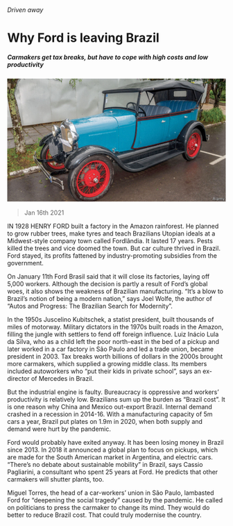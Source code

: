 ###### Driven away

# Why Ford is leaving Brazil 

##### Carmakers get tax breaks, but have to cope with high costs and low productivity 

![image](images/20210116_amp502.jpg) 

> Jan 16th 2021 


IN 1928 HENRY FORD built a factory in the Amazon rainforest. He planned to grow rubber trees, make tyres and teach Brazilians Utopian ideals at a Midwest-style company town called Fordlândia. It lasted 17 years. Pests killed the trees and vice doomed the town. But car culture thrived in Brazil. Ford stayed, its profits fattened by industry-promoting subsidies from the government.


On January 11th Ford Brasil said that it will close its factories, laying off 5,000 workers. Although the decision is partly a result of Ford’s global woes, it also shows the weakness of Brazilian manufacturing. “It’s a blow to Brazil’s notion of being a modern nation,” says Joel Wolfe, the author of “Autos and Progress: The Brazilian Search for Modernity”.



In the 1950s Juscelino Kubitschek, a statist president, built thousands of miles of motorway. Military dictators in the 1970s built roads in the Amazon, filling the jungle with settlers to fend off foreign influence. Luiz Inácio Lula da Silva, who as a child left the poor north-east in the bed of a pickup and later worked in a car factory in São Paulo and led a trade union, became president in 2003. Tax breaks worth billions of dollars in the 2000s brought more carmakers, which supplied a growing middle class. Its members included autoworkers who “put their kids in private school”, says an ex-director of Mercedes in Brazil.


But the industrial engine is faulty. Bureaucracy is oppressive and workers’ productivity is relatively low. Brazilians sum up the burden as “Brazil cost”. It is one reason why China and Mexico out-export Brazil. Internal demand crashed in a recession in 2014-16. With a manufacturing capacity of 5m cars a year, Brazil put plates on 1.9m in 2020, when both supply and demand were hurt by the pandemic. 


Ford would probably have exited anyway. It has been losing money in Brazil since 2013. In 2018 it announced a global plan to focus on pickups, which are made for the South American market in Argentina, and electric cars. “There’s no debate about sustainable mobility” in Brazil, says Cassio Pagliarini, a consultant who spent 25 years at Ford. He predicts that other carmakers will shutter plants, too.


Miguel Torres, the head of a car-workers’ union in São Paulo, lambasted Ford for “deepening the social tragedy” caused by the pandemic. He called on politicians to press the carmaker to change its mind. They would do better to reduce Brazil cost. That could truly modernise the country.

